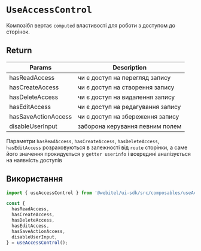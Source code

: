 # `UseAccessControl`

Композібл вертає `computed` властивості для роботи з доступом до сторінок.

## Return

| Params              | Description                       |
| ------------------- | --------------------------------- |
| hasReadAccess       | чи є доступ на перегляд запису    |
| hasCreateAccess     | чи є доступ на створення запису   |
| hasDeleteAccess     | чи є доступ на видалення запису   |
| hasEditAccess       | чи є доступ на редагування запису |
| hasSaveActionAccess | чи є доступ на збереження запису  |
| disableUserInput    | заборона керування певним полем   |

Параметри `hasReadAccess`, `hasCreateAccess`, `hasDeleteAccess`, `hasEditAccess` розраховуються в
залежності від `route` сторінки, а саме його значення прокидується у `getter userinfo` і всередині аналізується на наявність доступів

## Використання

```js
import { useAccessControl } from '@webitel/ui-sdk/src/composables/useAccessControl/useAccessControl.js';

const {
  hasReadAccess,
  hasCreateAccess,
  hasDeleteAccess,
  hasEditAccess,
  hasSaveActionAccess,
  disableUserInput,
} = useAccessControl();
```

